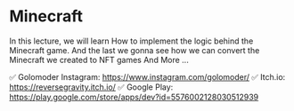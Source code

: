 # Minecraft
In this lecture, we will learn How to implement the logic behind the Minecraft game. And the last we gonna see how we can convert the Minecraft we created to NFT games And More ...


✅ Golomoder Instagram: https://www.instagram.com/golomoder/
✅ Itch.io: https://reversegravity.itch.io/
✅ Google Play: https://play.google.com/store/apps/dev?id=5576002128030512939
